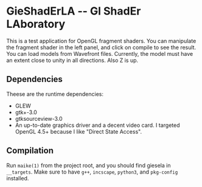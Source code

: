 GieShadErLA -- Gl ShadEr LAboratory
===================================

This is a test application for OpenGL fragment shaders. You can manipulate the fragment shader in the left panel, and click on compile to see the result. You can load models from Wavefront files. Currently, the model must have an extent close to unity in all directions. Also Z is up.

Dependencies
------------
Theese are the runtime dependencies:

 * GLEW
 * gtk+-3.0
 * gtksourceview-3.0
 * An up-to-date graphics driver and a decent video card. I targeted OpenGL 4.5+ because I like "Direct State Access".

Compilation
-----------
Run `maike(1)` from the project root, and you should find giesela in `__targets`. Make sure to have `g++`, `incscape`, `python3`, and `pkg-config` installed.
